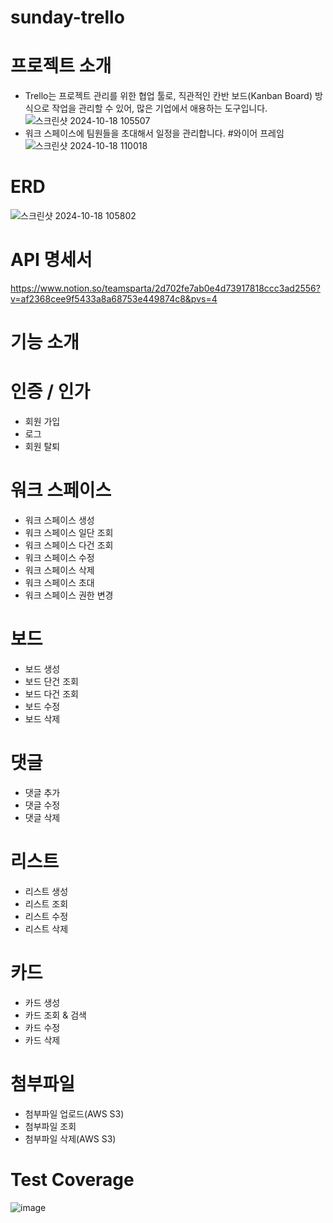 # sunday-trello
# 프로젝트 소개
  -  Trello는 프로젝트 관리를 위한 협업 툴로, 직관적인 칸반 보드(Kanban Board) 방식으로 작업을 관리할 수 있어, 많은 기업에서 애용하는 도구입니다.
    ![스크린샷 2024-10-18 105507](https://github.com/user-attachments/assets/add017e0-2b72-4a0d-bc6c-90cd7fd91f1c)
  - 워크 스페이스에 팀원들을 초대해서 일정을 관리합니다.
#와이어 프레임
   ![스크린샷 2024-10-18 110018](https://github.com/user-attachments/assets/302f4a68-d954-4837-adea-75b07f6e1fce)

# ERD
   ![스크린샷 2024-10-18 105802](https://github.com/user-attachments/assets/2e415e6f-c452-406e-973b-636239c35de8)
# API 명세서
   https://www.notion.so/teamsparta/2d702fe7ab0e4d73917818ccc3ad2556?v=af2368cee9f5433a8a68753e449874c8&pvs=4
# 기능 소개
# 인증 / 인가
  - 회원 가입
  - 로그
  - 회원 탈퇴
# 워크 스페이스
  - 워크 스페이스 생성
  - 워크 스페이스 일단 조회
  - 워크 스페이스 다건 조회
  - 워크 스페이스 수정
  - 워크 스페이스 삭제
  - 워크 스페이스 초대
  - 워크 스페이스 권한 변경
# 보드
  - 보드 생성
  - 보드 단건 조회
  - 보드 다건 조회
  - 보드 수정
  - 보드 삭제
# 댓글
  - 댓글 추가
  - 댓글 수정
  - 댓글 삭제
# 리스트
  - 리스트 생성
  - 리스트 조회
  - 리스트 수정
  - 리스트 삭제
# 카드
  - 카드 생성
  - 카드 조회 & 검색
  - 카드 수정
  - 카드 삭제
# 첨부파일
  - 첨부파일 업로드(AWS S3)
  - 첨부파일 조회
  - 첨부파일 삭제(AWS S3)

# Test Coverage
![image](https://github.com/user-attachments/assets/24efe068-bf9d-4c89-aaec-87ddbdeca092)

